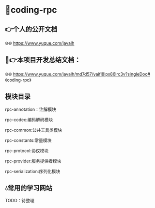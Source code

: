 # 🐬coding-rpc

## 👉个人的公开文档
🌐🌐 https://www.yuque.com/javalh

## 🎉👉本项目开发总结文档：
🌐🌐 https://www.yuque.com/javalh/md7d57/yaifl8lpx86lrc3v?singleDoc# 《coding-rpc》


## 模块目录

rpc-annotation：注解模块

rpc-codec:编码解码模块

rpc-common:公共工具类模块

rpc-constants:常量模块

rpc-protocol:协议模块

rpc-provider:服务提供者模块

rpc-serialization:序列化模块

## 💧常用的学习网站
TODO：待整理
